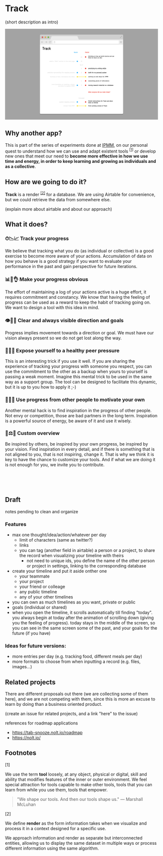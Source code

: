 # Track

(short description as intro)

![alt text](screenshot.jpg "screenshot")

## Why another app?

This is part of the series of experiments done at [IPMM](https://github.com/interplanetarymindmap), on our personal quest to understand how we can use and adapt existent tools <sup>[[1]](#footnote1)</sup> or develop new ones that meet our need to **become more effective in how we use time and energy, in order to keep learning and growing as individuals and as a collective**.

## How are we going to do it?

**Track** is a render <sup>[[2]](#footnote2)</sup> for a database. We are using Airtable for convenience, but we could retrieve the data from somewhere else.

(explain more about airtable and about our approach)

## What it does?

### ⏱📉📈 Track your progress

We believe that tracking what you do (as individual or collective) is a good exercise to become more aware of your actions. Accumulation of data on how you behave is a good strategy if you want to evaluate your performance in the past and gain perspective for future iterations.

### 📊👀👌 Make your progress obvious

The effort of maintaining a log of your actions active is a huge effort, it requires commitment and constancy. We know that having the feeling of progress can be used as a reward to keep the habit of tracking going on. We want to design a tool with this idea in mind.

### 👁🔮🏹 Clear and always visible direction and goals

Progress implies movement towards a direction or goal. We must have our vision always present so we do not get lost along the way.

### 🤜💥🤛 Expose yourself to a healthy peer pressure

This is an interesting trick if you use it well. If you are sharing the experience of tracking your progress with someone you respect, you can use the commitment to the other as a backup when yours to yourself is passing a weak moment. Imagine this mental trick to be used in the same way as a support group. The tool can be designed to facilitate this dynamic, but it is up to you how to apply it ;-)


### 🌈✨💪 Use progress from other people to motivate your own

Another mental hack is to find inspiration in the progress of other people. Not envy or competition, those are bad partners in the long term. Inspiration is a powerful source of energy, be aware of it and use it wisely.

### 🎨⚖️🧩 Custom overview

Be inspired by others, be inspired by your own progress, be inspired by your vision. Find inspiration in every detail, and if there is something that is not aligned to you, that is not inspiring, change it. That is why we think it is key to have the chance to customize your tools. And if what we are doing it is not enough for you, we invite you to contribute.

<br><br><br>

## Draft 
notes pending to clean and organize

### Features

- max one thought/idea/action/whatever per day
    - limit of characters (same as twitter?)
    - links
    - you can tag (another field in airtable) a person or a project, to share the record when visualizing your timeline with theirs
        - not need to unique ids, you define the name of the other person or project in settings, linking to the corresponding database
- create your timeline and put it aside onther one
    - your teammate
    - your project
    - your friend or colleage
    - any public timeline
    - any of your other timelines
- you can own as much timelines as you want, private or public
- goals (individual or shared)
- when you open the timeline, it scrolls automatically till finding "today". you always begin at today after the animation of scrolling down (giving you the feeling of progress). today stays in the middle of the screen, so you can see in the same screen some of the past, and your goals for the future (if you have)

### Ideas for future versions:
- more entries per day (e.g. tracking food, different meals per day)
- more formats to choose from when inputting a record (e.g. files, images...)

## Related projects

There are different proposals out there (we are collecting some of them here), and we are not competing with them, since this is more an excuse to learn by doing than a business oriented product.

(create an issue for related projects, and a link "here" to the issue)

references for roadmap applications
- https://tab-snooze.nolt.io/roadmap
- https://nolt.io/

## Footnotes

<a id="footnote1">[1]</a> 

We use the term **tool** loosely, at any object, physical or digital, skill and ability that modifies features of the inner or outer environment. We feel special attraction for tools capable to make other tools, tools that you can learn from while you use them, tools that empower.

> "We shape our tools. And then our tools shape us." — Marshall McLuhan

<a id="footnote2">[2]</a> 

We define **render** as the form information takes when we visualize and process it in a context designed for a specific use. 

We approach information and render as separate but interconnected entities, allowing us to display the same dataset in multiple ways or process different information using the same algorithm.